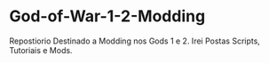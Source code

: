 # God-of-War-1-2-Modding
Repostiorio Destinado a Modding nos Gods 1 e 2.
Irei Postas Scripts, Tutoriais e Mods.
